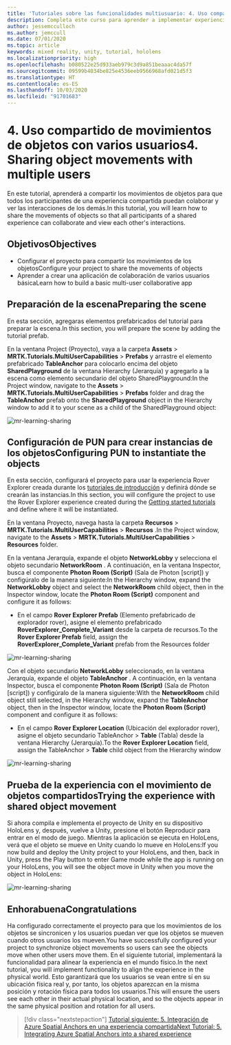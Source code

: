 ```yaml
---
title: 'Tutoriales sobre las funcionalidades multiusuario: 4. Uso compartido de movimientos de objetos con varios usuarios'
description: Completa este curso para aprender a implementar experiencias compartidas con varios usuarios en una aplicación de HoloLens 2.
author: jessemcculloch
ms.author: jemccull
ms.date: 07/01/2020
ms.topic: article
keywords: mixed reality, unity, tutorial, hololens
ms.localizationpriority: high
ms.openlocfilehash: b080522e25d933aeb979c3d9a851beaaac4da57f
ms.sourcegitcommit: 09599b4034be825e4536eeb9566968afd021d5f3
ms.translationtype: HT
ms.contentlocale: es-ES
ms.lasthandoff: 10/03/2020
ms.locfileid: "91701683"
---
```

# <a name="4-sharing-object-movements-with-multiple-users"></a><span data-ttu-id="2c113-105">4. Uso compartido de movimientos de objetos con varios usuarios</span><span class="sxs-lookup"><span data-stu-id="2c113-105">4. Sharing object movements with multiple users</span></span>

<span data-ttu-id="2c113-106">En este tutorial, aprenderá a compartir los movimientos de objetos para que todos los participantes de una experiencia compartida puedan colaborar y ver las interacciones de los demás.</span><span class="sxs-lookup"><span data-stu-id="2c113-106">In this tutorial, you will learn how to share the movements of objects so that all participants of a shared experience can collaborate and view each other's interactions.</span></span>

## <a name="objectives"></a><span data-ttu-id="2c113-107">Objetivos</span><span class="sxs-lookup"><span data-stu-id="2c113-107">Objectives</span></span>

* <span data-ttu-id="2c113-108">Configurar el proyecto para compartir los movimientos de los objetos</span><span class="sxs-lookup"><span data-stu-id="2c113-108">Configure your project to share the movements of objects</span></span>
* <span data-ttu-id="2c113-109">Aprender a crear una aplicación de colaboración de varios usuarios básica</span><span class="sxs-lookup"><span data-stu-id="2c113-109">Learn how to build a basic multi-user collaborative app</span></span>

## <a name="preparing-the-scene"></a><span data-ttu-id="2c113-110">Preparación de la escena</span><span class="sxs-lookup"><span data-stu-id="2c113-110">Preparing the scene</span></span>

<span data-ttu-id="2c113-111">En esta sección, agregaras elementos prefabricados del tutorial para preparar la escena.</span><span class="sxs-lookup"><span data-stu-id="2c113-111">In this section, you will prepare the scene by adding the tutorial prefab.</span></span>

<span data-ttu-id="2c113-112">En la ventana Project (Proyecto), vaya a la carpeta **Assets** > **MRTK.Tutorials.MultiUserCapabilities** > **Prefabs** y arrastre el elemento prefabricado **TableAnchor** para colocarlo encima del objeto **SharedPlayground** de la ventana Hierarchy (Jerarquía) y agregarlo a la escena como elemento secundario del objeto SharedPlayground:</span><span class="sxs-lookup"><span data-stu-id="2c113-112">In the Project window, navigate to the **Assets** > **MRTK.Tutorials.MultiUserCapabilities** > **Prefabs** folder and drag the **TableAnchor** prefab onto the **SharedPlayground** object in the Hierarchy window to add it to your scene as a child of the SharedPlayground object:</span></span>

![mr-learning-sharing](images/mr-learning-sharing/sharing-04-section1-step1-1.png)

## <a name="configuring-pun-to-instantiate-the-objects"></a><span data-ttu-id="2c113-114">Configuración de PUN para crear instancias de los objetos</span><span class="sxs-lookup"><span data-stu-id="2c113-114">Configuring PUN to instantiate the objects</span></span>

<span data-ttu-id="2c113-115">En esta sección, configurará el proyecto para usar la experiencia Rover Explorer creada durante los [tutoriales de introducción](mr-learning-base-01.md) y definirá dónde se crearán las instancias.</span><span class="sxs-lookup"><span data-stu-id="2c113-115">In this section, you will configure the project to use the Rover Explorer experience created during the [Getting started tutorials](mr-learning-base-01.md) and define where it will be instantiated.</span></span>

<span data-ttu-id="2c113-116">En la ventana Proyecto, navega hasta la carpeta **Recursos** > **MRTK.Tutorials.MultiUserCapabilities** > **Recursos** .</span><span class="sxs-lookup"><span data-stu-id="2c113-116">In the Project window, navigate to the **Assets** > **MRTK.Tutorials.MultiUserCapabilities** > **Resources** folder.</span></span>

<span data-ttu-id="2c113-117">En la ventana Jerarquía, expande el objeto **NetworkLobby** y selecciona el objeto secundario **NetworkRoom** . A continuación, en la ventana Inspector, busca el componente **Photon Room (Script)** (Sala de Photon [script]) y configúralo de la manera siguiente:</span><span class="sxs-lookup"><span data-stu-id="2c113-117">In the Hierarchy window, expand the **NetworkLobby** object and select the **NetworkRoom** child object, then in the Inspector window, locate the **Photon Room (Script)** component and configure it as follows:</span></span>

* <span data-ttu-id="2c113-118">En el campo **Rover Explorer Prefab** (Elemento prefabricado de explorador rover), asigne el elemento prefabricado **RoverExplorer_Complete_Variant** desde la carpeta de recursos.</span><span class="sxs-lookup"><span data-stu-id="2c113-118">To the **Rover Explorer Prefab** field, assign the **RoverExplorer_Complete_Variant** prefab from the Resources folder</span></span>

![mr-learning-sharing](images/mr-learning-sharing/sharing-04-section2-step1-1.png)

<span data-ttu-id="2c113-120">Con el objeto secundario **NetworkLobby** seleccionado, en la ventana Jerarquía, expande el objeto **TableAnchor** . A continuación, en la ventana Inspector, busca el componente **Photon Room (Script)** (Sala de Photon [script]) y configúralo de la manera siguiente:</span><span class="sxs-lookup"><span data-stu-id="2c113-120">With the **NetworkRoom** child object still selected, in the Hierarchy window, expand the **TableAnchor** object, then in the Inspector window, locate the **Photon Room (Script)** component and configure it as follows:</span></span>

* <span data-ttu-id="2c113-121">En el campo **Rover Explorer Location** (Ubicación del explorador rover), asigne el objeto secundario TableAnchor > **Table** (Tabla) desde la ventana Hierarchy (Jerarquía).</span><span class="sxs-lookup"><span data-stu-id="2c113-121">To the **Rover Explorer Location** field, assign the TableAnchor > **Table** child object from the Hierarchy window</span></span>

![mr-learning-sharing](images/mr-learning-sharing/sharing-04-section2-step1-2.png)

## <a name="trying-the-experience-with-shared-object-movement"></a><span data-ttu-id="2c113-123">Prueba de la experiencia con el movimiento de objetos compartidos</span><span class="sxs-lookup"><span data-stu-id="2c113-123">Trying the experience with shared object movement</span></span>

<span data-ttu-id="2c113-124">Si ahora compila e implementa el proyecto de Unity en su dispositivo HoloLens y, después, vuelve a Unity, presione el botón Reproducir para entrar en el modo de juego. Mientras la aplicación se ejecuta en HoloLens, verá que el objeto se mueve en Unity cuando lo mueve en HoloLens:</span><span class="sxs-lookup"><span data-stu-id="2c113-124">If you now build and deploy the Unity project to your HoloLens, and then, back in Unity, press the Play button to enter Game mode while the app is running on your HoloLens, you will see the object move in Unity when you move the object in HoloLens:</span></span>

![mr-learning-sharing](images/mr-learning-sharing/sharing-04-section3-step1-1.gif)

## <a name="congratulations"></a><span data-ttu-id="2c113-126">Enhorabuena</span><span class="sxs-lookup"><span data-stu-id="2c113-126">Congratulations</span></span>

<span data-ttu-id="2c113-127">Ha configurado correctamente el proyecto para que los movimientos de los objetos se sincronicen y los usuarios puedan ver que los objetos se mueven cuando otros usuarios los mueven.</span><span class="sxs-lookup"><span data-stu-id="2c113-127">You have successfully configured your project to synchronize object movements so users can see the objects move when other users move them.</span></span> <span data-ttu-id="2c113-128">En el siguiente tutorial, implementará la funcionalidad para alinear la experiencia en el mundo físico.</span><span class="sxs-lookup"><span data-stu-id="2c113-128">In the next tutorial, you will implement functionality to align the experience in the physical world.</span></span> <span data-ttu-id="2c113-129">Esto garantizará que los usuarios se vean entre sí en su ubicación física real y, por tanto, los objetos aparezcan en la misma posición y rotación física para todos los usuarios.</span><span class="sxs-lookup"><span data-stu-id="2c113-129">This will ensure the users see each other in their actual physical location, and so the objects appear in the same physical position and rotation for all users.</span></span>

> [!div class="nextstepaction"]
> [<span data-ttu-id="2c113-130">Tutorial siguiente: 5. Integración de Azure Spatial Anchors en una experiencia compartida</span><span class="sxs-lookup"><span data-stu-id="2c113-130">Next Tutorial: 5. Integrating Azure Spatial Anchors into a shared experience</span></span>](mr-learning-sharing-05.md)
